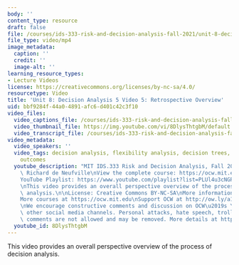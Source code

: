 ```yaml
---
body: ''
content_type: resource
draft: false
file: /courses/ids-333-risk-and-decision-analysis-fall-2021/unit-8-decision-analysis-video-5_360p_16_9.mp4
file_type: video/mp4
image_metadata:
  caption: ''
  credit: ''
  image-alt: ''
learning_resource_types:
- Lecture Videos
license: https://creativecommons.org/licenses/by-nc-sa/4.0/
resourcetype: Video
title: 'Unit 8: Decision Analysis 5 Video 5: Retrospective Overview'
uid: bbf9284f-44a0-4891-afc6-d401c42c3f10
video_files:
  video_captions_file: /courses/ids-333-risk-and-decision-analysis-fall-2021/16F29IefQg_dbTC7I3PsC1DheQFwNREl6_transcript.webvtt
  video_thumbnail_file: https://img.youtube.com/vi/8DlysThtgbM/default.jpg
  video_transcript_file: /courses/ids-333-risk-and-decision-analysis-fall-2021/16F29IefQg_dbTC7I3PsC1DheQFwNREl6_transcript.pdf
video_metadata:
  video_speakers: ''
  video_tags: decision analysis, flexibility analysis, decision trees, update, probability,
    outcomes
  youtube_description: "MIT IDS.333 Risk and Decision Analysis, Fall 2021\nInstructor:\
    \ Richard de Neufville\nView the complete course: https://ocw.mit.edu/IDS-333F21\n\
    YouTube Playlist: https://www.youtube.com/playlist?list=PLUl4u3cNGP62jwhTqp8_1kwrkDkxZhpQC\n\
    \nThis video provides an overall perspective overview of the process of decision\
    \ analysis.\n\nLicense: Creative Commons BY-NC-SA\nMore information at https://ocw.mit.edu/terms\n\
    More courses at https://ocw.mit.edu\nSupport OCW at http://ow.ly/a1If50zVRlQ\n\
    \nWe encourage constructive comments and discussion on OCW\u2019s YouTube and\
    \ other social media channels. Personal attacks, hate speech, trolling, and inappropriate\
    \ comments are not allowed and may be removed. More details at https://ocw.mit.edu/comments."
  youtube_id: 8DlysThtgbM
---
```

This video provides an overall perspective overview of the process of decision analysis.